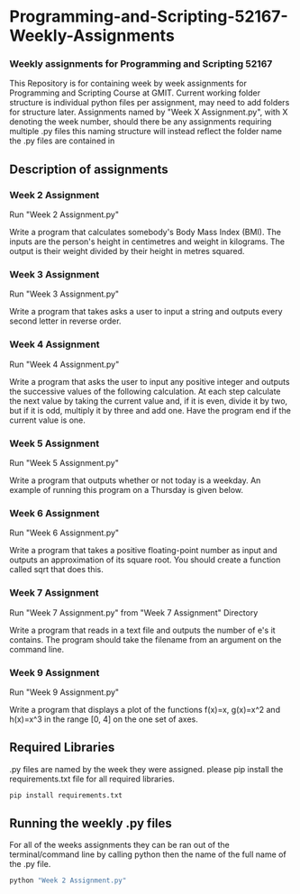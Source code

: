 # Programming-and-Scripting-52167-Weekly-Assignments
### Weekly assignments for Programming and Scripting 52167

This Repository is for containing week by week assignments for Programming and Scripting Course at GMIT.
Current working folder structure is individual python files per assignment, may need to add folders for structure later.
Assignments named by "Week X Assignment.py", with X denoting the week number, should there be any assignments requiring multiple .py files this naming structure will instead reflect the folder name the .py files are contained in

## Description of assignments

### Week 2 Assignment
Run "Week 2 Assignment.py"

Write a program that calculates somebody's Body Mass Index (BMI). The inputs are the person's height in centimetres and weight in kilograms. The output is their weight divided by their height in metres squared.

### Week 3 Assignment
Run "Week 3 Assignment.py"

Write a program that takes asks a user to input a string and outputs every second letter in reverse order.

### Week 4 Assignment
Run "Week 4 Assignment.py"

Write a program that asks the user to input any positive integer and outputs the successive values of the following calculation. At each step calculate the next value by taking the current value and, if it is even, divide it by two, but if it is odd, multiply it by three and add one. Have the program end if the current value is one.

### Week 5 Assignment
Run "Week 5 Assignment.py"

Write a program that outputs whether or not today is a weekday. An example of running this program on a Thursday is given below. 

### Week 6 Assignment
Run "Week 6 Assignment.py"

Write a program that takes a positive floating-point number as input and outputs an approximation of its square root. You should create a function called sqrt that does this.

### Week 7 Assignment
Run "Week 7 Assignment.py" from "Week 7 Assignment" Directory

Write a program that reads in a text file and outputs the number of e's it contains. The program should take the filename from an argument on the command line. 

### Week 9 Assignment
Run "Week 9 Assignment.py" 

Write a program that displays a plot of the functions f(x)=x, g(x)=x^2 and h(x)=x^3 in the range [0, 4] on the one set of axes. 

## Required Libraries
.py files are named by the week they were assigned. please pip install the requirements.txt file for all required libraries.
```python
pip install requirements.txt
```

## Running the weekly .py files
For all of the weeks assignments they can be ran out of the terminal/command line by calling python then the name of the full name of the .py file.
```python
python "Week 2 Assignment.py"
```


